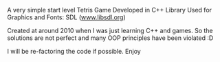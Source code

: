 A very simple start level Tetris Game
Developed in C++
Library Used for Graphics and Fonts: SDL (www.libsdl.org)

Created at around 2010 when I was just learning C++ and games. So the solutions are not perfect and many OOP principles have been violated :D

I will be re-factoring the code if possible.
Enjoy
